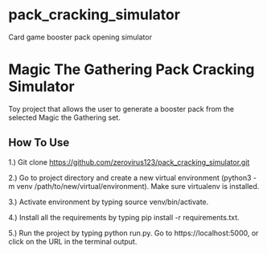 # pack_cracking_simulator
Card game booster pack opening simulator

# Magic The Gathering Pack Cracking Simulator

Toy project that allows the user to generate a booster pack from the selected Magic the Gathering set.


## How To Use
1.) Git clone https://github.com/zerovirus123/pack_cracking_simulator.git

2.) Go to project directory and create a new virtual environment (python3 -m venv /path/to/new/virtual/environment). Make sure virtualenv is installed.

3.) Activate environment by typing source venv/bin/activate.

4.) Install all the requirements by typing pip install -r requirements.txt.

5.) Run the project by typing python run.py. Go to https://localhost:5000, or click on the URL in the terminal output.
